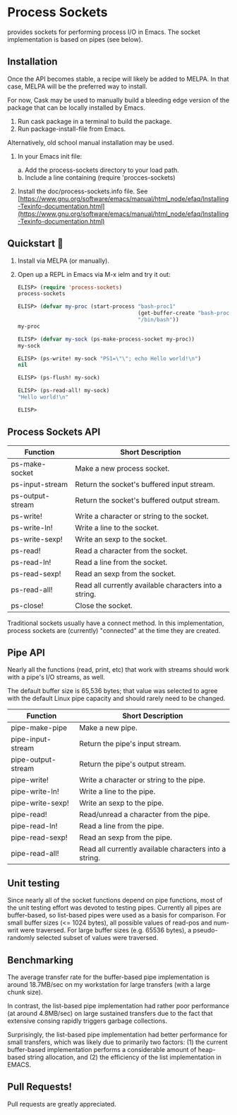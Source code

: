 Process Sockets
===============

provides sockets for performing process I/O in Emacs.  The socket
implementation is based on pipes (see below).

Installation
------------

Once the API becomes stable, a recipe will likely be added to MELPA.
In that case, MELPA will be the preferred way to install.

For now, Cask may be used to manually build a bleeding edge version of
the package that can be locally installed by Emacs.

  1. Run cask package in a terminal to build the package.
  2. Run package-install-file from Emacs.

Alternatively, old school manual installation may be used.

  1.  In your Emacs init file:

      a. Add the process-sockets directory to your load path.<br>
      b. Include a line containing (require 'procces-sockets)

  2. Install the doc/process-sockets.info file.  See [https://www.gnu.org/software/emacs/manual/html_node/efaq/Installing-Texinfo-documentation.html](https://www.gnu.org/software/emacs/manual/html_node/efaq/Installing-Texinfo-documentation.html)

Quickstart :rocket:
----------

1.  Install via MELPA (or manually).
2.  Open up a REPL in Emacs via M-x ielm and try it out:

    ```el
    ELISP> (require 'process-sockets)
    process-sockets

    ELISP> (defvar my-proc (start-process "bash-proc1"
                                          (get-buffer-create "bash-proc1")
                                          "/bin/bash"))
    my-proc

    ELISP> (defvar my-sock (ps-make-process-socket my-proc))
    my-sock

    ELISP> (ps-write! my-sock "PS1=\"\"; echo Hello world!\n")
    nil

    ELISP> (ps-flush! my-sock)

    ELISP> (ps-read-all! my-sock)
    "Hello world!\n"

    ELISP>
    ```

Process Sockets API
-------------------

 Function         | Short Description
------------------|------------------------------------------------------
 ps-make-socket   | Make a new process socket.
 ps-input-stream  | Return the socket's buffered input stream.
 ps-output-stream | Return the socket's buffered output stream.
 ps-write!        | Write a character or string to the socket.
 ps-write-ln!     | Write a line to the socket.
 ps-write-sexp!   | Write an sexp to the socket.
 ps-read!         | Read a character from the socket.
 ps-read-ln!      | Read a line from the socket.
 ps-read-sexp!    | Read an sexp from the socket.
 ps-read-all!     | Read all currently available characters into a string.
 ps-close!        | Close the socket.

Traditional sockets usually have a connect method.  In this
implementation, process sockets are (currently) "connected" at the
time they are created.

Pipe API
--------

Nearly all the functions (read, print, etc) that work with streams
should work with a pipe's I/O streams, as well.

The default buffer size is 65,536 bytes; that value was selected to
agree with the default Linux pipe capacity and should rarely need to
be changed.

 Function           | Short Description
 -------------------|------------------------------------------------
 pipe-make-pipe     | Make a new pipe.
 pipe-input-stream  | Return the pipe's input stream.
 pipe-output-stream | Return the pipe's output stream.
 pipe-write!        | Write a character or string to the pipe.
 pipe-write-ln!     | Write a line to the pipe.
 pipe-write-sexp!   | Write an sexp to the pipe.
 pipe-read!         | Read/unread a character from the pipe.
 pipe-read-ln!      | Read a line from the pipe.
 pipe-read-sexp!    | Read an sexp from the pipe.
 pipe-read-all!     | Read all currently available characters into a string.

Unit testing
------------

Since nearly all of the socket functions depend on pipe functions,
most of the unit testing effort was devoted to testing pipes.
Currently all pipes are buffer-based, so list-based pipes were used as
a basis for comparison.  For small buffer sizes (<= 1024 bytes), all
possible values of read-pos and num-writ were traversed.  For large
buffer sizes (e.g. 65536 bytes), a pseudo-randomly selected subset of
values were traversed.

Benchmarking
------------

The average transfer rate for the buffer-based pipe implementation is
around 18.7MB/sec on my workstation for large transfers (with a large
chunk size).

In contrast, the list-based pipe implementation had rather poor
performance (at around 4.8MB/sec) on large sustained transfers due to
the fact that extensive consing rapidly triggers garbage collections.

Surprisingly, the list-based pipe implementation had better
performance for small transfers, which was likely due to primarily two
factors: (1) the current buffer-based implementation performs a
considerable amount of heap-based string allocation, and (2) the
efficiency of the list implementation in EMACS.

Pull Requests!
--------------

Pull requests are greatly appreciated.
